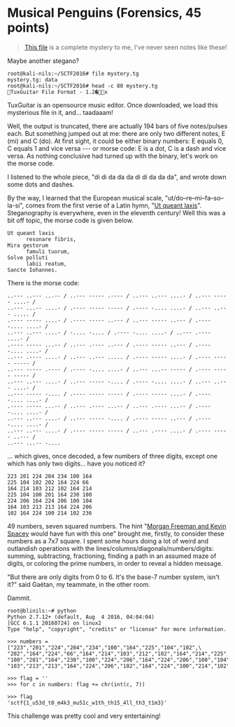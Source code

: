 # Musical Penguins (Forensics, 45 points)

>[This file](https://github.com/nbrisset/CTF/blob/master/sctf-2016-q1/musical-penguins-45/mystery.tg) is a complete mystery to me, I've never seen notes like these!

Maybe another stegano?

```
root@kali-nils:~/SCTF2016# file mystery.tg
mystery.tg: data
root@kali-nils:~/SCTF2016# head -c 80 mystery.tg
TuxGuitar File Format - 1.2�x
```

TuxGuitar is an opensource music editor. Once downloaded, we load this mysterious file in it, and... taadaaam!

Well, the output is truncated, there are actually 194 bars of five notes/pulses each.
But something jumped out at me: there are only two different notes, E (mi) and C (do).
At first sight, it could be either binary numbers: E equals 0, C equals 1 and vice versa --- or morse code: 
E is a dot, C is a dash and vice versa. As nothing conclusive had turned up with the binary, let's work on the morse code.

I listened to the whole piece, "di di da da da di di da da da", and wrote down some dots and dashes.

By the way, I learned that the European musical scale,
"ut/do–re–mi–fa–so–la-si", comes from the first verse of a Latin hymn, "[Ut queant laxis](https://en.wikipedia.org/wiki/Ut_queant_laxis)".
Steganography is everywhere, even in the eleventh century! Well this was a bit off topic, the morse code is given below.

```
Ut queant laxis
      resonare fibris,
Mira gestorum
      famuli tuorum,
Solve polluti
      labii reatum,
Sancte Iohannes.
```

There is the morse code:

```
..--- ..--- ...-- / ..--- ----- .---- / ..--- ..--- ....- / ..--- ----- ....- / 
..--- ...-- ....- / .---- ----- ----- / .---- -.... ....- / ..--- ..--- ..... / 
.---- ----- ....- / .---- ----- ..--- / ..--- ----- ..--- / .---- -.... ....- / 
..--- ..--- ....- / -.... -.... / .---- -.... ....- / ..--- .---- ....- / 
.---- ----- ...-- / ..--- .---- ..--- / .---- ----- ..--- / .---- -.... ....- / 
..--- .---- ....- / ..--- ..--- ..... / .---- ----- ....- / .---- ----- ----- / 
..--- ----- .---- / .---- -.... ....- / ..--- ...-- ----- / .---- ----- ----- / 
..--- ..--- ....- / ..--- ----- -.... / .---- -.... ....- / ..--- ..--- ....- / 
..--- ----- -.... / .---- ----- ----- / .---- ----- ....- / .---- -.... ....- / 
.---- ----- ...-- / ..--- .---- ...-- / ..--- .---- ...-- / .---- -.... ....- / 
..--- ..--- ....- / ..--- ----- -.... / .---- ----- ..--- / .---- -.... ....- / 
..--- ..--- ....- / .---- ----- ----- / ..--- .---- ....- / .---- ----- ..--- / 
..--- ...-- -....
```

... which gives, once decoded, a few numbers of three digits, except one which has only two digits... have you noticed it?

```
223 201 224 204 234 100 164 
225 104 102 202 164 224 66 
164 214 103 212 102 164 214 
225 104 100 201 164 230 100 
224 206 164 224 206 100 104 
164 103 213 213 164 224 206 
102 164 224 100 214 102 236 
```

49 numbers, seven squared numbers. The hint "[Morgan Freeman and Kevin Spacey](https://en.wikipedia.org/wiki/Seven_(1995_film)) would have fun with this one"
brought me, firstly, to consider these numbers as a 7x7 square. I spent some hours doing a lot of weird and
outlandish operations with the lines/columns/diagonals/numbers/digits: summing, subtracting, fractioning,
finding a path in an assumed maze of digits, or coloring the prime numbers, in order to reveal a hidden message.

"But there are only digits from 0 to 6. It's the base-7 number system, isn't it?"
said Gaétan, my teammate, in the other room.

Dammit.

```
root@blinils:~# python
Python 2.7.12+ (default, Aug  4 2016, 04:04:04)
[GCC 6.1.1 20160724] on linux2
Type "help", "copyright", "credits" or "license" for more information.

>>> numbers = ["223","201","224","204","234","100","164","225","104","102",\
"202","164","224","66","164","214","103","212","102","164","214","225","104",\
"100","201","164","230","100","224","206","164","224","206","100","104","164",\
"103","213","213","164","224","206","102","164","224","100","214","102","236"]

>>> flag = ''
>>> for c in numbers: flag += chr(int(c, 7))

>>> flag
'sctf{1_u53d_t0_m4k3_mu51c_w1th_th15_4ll_th3_t1m3}'
```

This challenge was pretty cool and very entertaining!
